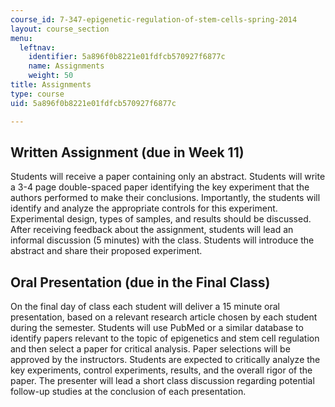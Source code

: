 ```yaml
---
course_id: 7-347-epigenetic-regulation-of-stem-cells-spring-2014
layout: course_section
menu:
  leftnav:
    identifier: 5a896f0b8221e01fdfcb570927f6877c
    name: Assignments
    weight: 50
title: Assignments
type: course
uid: 5a896f0b8221e01fdfcb570927f6877c

---
```


Written Assignment (due in Week 11)
-----------------------------------

Students will receive a paper containing only an abstract. Students will write a 3-4 page double-spaced paper identifying the key experiment that the authors performed to make their conclusions. Importantly, the students will identify and analyze the appropriate controls for this experiment. Experimental design, types of samples, and results should be discussed. After receiving feedback about the assignment, students will lead an informal discussion (5 minutes) with the class. Students will introduce the abstract and share their proposed experiment.

Oral Presentation (due in the Final Class)
------------------------------------------

On the final day of class each student will deliver a 15 minute oral presentation, based on a relevant research article chosen by each student during the semester. Students will use PubMed or a similar database to identify papers relevant to the topic of epigenetics and stem cell regulation and then select a paper for critical analysis. Paper selections will be approved by the instructors. Students are expected to critically analyze the key experiments, control experiments, results, and the overall rigor of the paper. The presenter will lead a short class discussion regarding potential follow-up studies at the conclusion of each presentation.